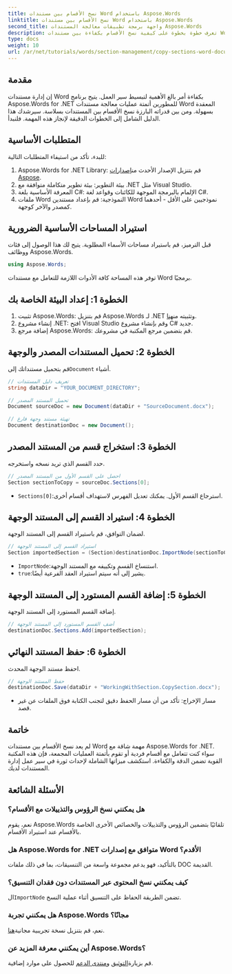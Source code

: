 ```yaml
---
title: نسخ الأقسام بين مستندات Word باستخدام Aspose.Words
linktitle: نسخ الأقسام بين مستندات Word باستخدام Aspose.Words
second_title: واجهة برمجة تطبيقات معالجة المستندات Aspose.Words
description: تعرف خطوة بخطوة على كيفية نسخ الأقسام بكفاءة بين مستندات Word باستخدام Aspose.Words for .NET. يغطي هذا الدليل التفصيلي المتطلبات الأساسية وأمثلة التعليمات البرمجية والنصائح المتقدمة والأسئلة الشائعة.
type: docs
weight: 10
url: /ar/net/tutorials/words/section-management/copy-sections-word-documents/
---
```

## مقدمة

إن إدارة مستندات Word بكفاءة أمر بالغ الأهمية لتبسيط سير العمل. يتيح برنامج Aspose.Words for .NET للمطورين أتمتة عمليات معالجة مستندات Word المعقدة بسهولة. ومن بين قدراته البارزة نسخ الأقسام بين المستندات بسلاسة. سيرشدك هذا الدليل الشامل إلى الخطوات الدقيقة لإنجاز هذه المهمة. فلنبدأ.

## المتطلبات الأساسية

للبدء، تأكد من استيفاء المتطلبات التالية:

1.  Aspose.Words for .NET Library: قم بتنزيل الإصدار الأحدث من[إصدارات Aspose](https://releases.aspose.com/words/net/).
2. بيئة التطوير: بيئة تطوير متكاملة متوافقة مع .NET مثل Visual Studio.
3. المعرفة الأساسية بلغة C#: الإلمام بالبرمجة الموجهة للكائنات وقواعد لغة C#.
4. ملفات Word النموذجية: قم بإعداد مستندين Word نموذجيين على الأقل - أحدهما كمصدر والآخر كوجهة.

## استيراد المساحات الأساسية الضرورية

قبل الترميز، قم باستيراد مساحات الأسماء المطلوبة. يتيح لك هذا الوصول إلى فئات ووظائف Aspose.Words.

```csharp
using Aspose.Words;
```

توفر هذه المساحة كافة الأدوات اللازمة للتعامل مع مستندات Word برمجيًا.

## الخطوة 1: إعداد البيئة الخاصة بك

1.  تثبيت Aspose.Words: قم بتنزيل Aspose.Words لـ .NET وتثبيته من[هنا](https://releases.aspose.com/words/net/).
2. إنشاء مشروع .NET: افتح Visual Studio وقم بإنشاء مشروع C# جديد.
3. إضافة مرجع Aspose.Words: قم بتضمين مرجع المكتبة في مشروعك.

## الخطوة 2: تحميل المستندات المصدر والوجهة

 قم بتحميل مستنداتك إلى`Document` أشياء.

```csharp
// تعريف دليل المستندات
string dataDir = "YOUR_DOCUMENT_DIRECTORY";

// تحميل المستند المصدر
Document sourceDoc = new Document(dataDir + "SourceDocument.docx");

// تهيئة مستند وجهة فارغ
Document destinationDoc = new Document();
```

## الخطوة 3: استخراج قسم من المستند المصدر

حدد القسم الذي تريد نسخه واستخرجه.

```csharp
// احصل على القسم الأول من المستند المصدر
Section sectionToCopy = sourceDoc.Sections[0];
```

- `Sections[0]`:استرجاع القسم الأول. يمكنك تعديل الفهرس لاستهداف أقسام أخرى.

## الخطوة 4: استيراد القسم إلى المستند الوجهة

لضمان التوافق، قم باستيراد القسم إلى المستند الوجهة.

```csharp
// استيراد القسم إلى المستند الوجهة
Section importedSection = (Section)destinationDoc.ImportNode(sectionToCopy, true);
```

- `ImportNode`:استنساخ القسم وتكييفه مع المستند الوجهة.
- `true`:يشير إلى أنه سيتم استيراد العقد الفرعية أيضًا.

## الخطوة 5: إضافة القسم المستورد إلى المستند الوجهة

إضافة القسم المستورد إلى المستند الوجهة.

```csharp
// أضف القسم المستورد إلى المستند الوجهة
destinationDoc.Sections.Add(importedSection);
```

## الخطوة 6: حفظ المستند النهائي

احفظ مستند الوجهة المحدث.

```csharp
// حفظ المستند الوجهة
destinationDoc.Save(dataDir + "WorkingWithSection.CopySection.docx");
```

- مسار الإخراج: تأكد من أن مسار الحفظ دقيق لتجنب الكتابة فوق الملفات عن غير قصد.

## خاتمة

لم يعد نسخ الأقسام بين مستندات Word مهمة شاقة مع Aspose.Words for .NET. سواء كنت تتعامل مع أقسام فردية أو تقوم بأتمتة العمليات المجمعة، فإن هذه المكتبة القوية تضمن الدقة والكفاءة. استكشف ميزاتها الشاملة لإحداث ثورة في سير عمل إدارة المستندات لديك.

## الأسئلة الشائعة

### هل يمكنني نسخ الرؤوس والتذييلات مع الأقسام؟
نعم، يقوم Aspose.Words تلقائيًا بتضمين الرؤوس والتذييلات والخصائص الأخرى الخاصة بالأقسام عند استيراد الأقسام.

### هل Aspose.Words for .NET متوافق مع إصدارات Word الأقدم؟
بالتأكيد، فهو يدعم مجموعة واسعة من التنسيقات، بما في ذلك ملفات DOC القديمة.

### كيف يمكنني نسخ المحتوى عبر المستندات دون فقدان التنسيق؟
 ال`ImportNode` تضمن الطريقة الحفاظ على التنسيق أثناء عملية النسخ.

### هل يمكنني تجربة Aspose.Words مجانًا؟
 نعم، قم بتنزيل نسخة تجريبية مجانية[هنا](https://releases.aspose.com/).

### أين يمكنني معرفة المزيد عن Aspose.Words؟
 قم بزيارة[التوثيق](https://reference.aspose.com/words/net/) و[منتدى الدعم](https://forum.aspose.com/c/words/8) للحصول على موارد إضافية.